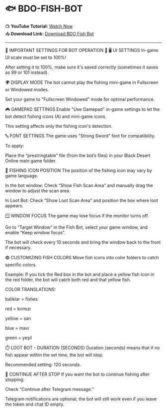 
# 🐟 BDO-FISH-BOT

📺 **YouTube Tutorial:** [Watch Now](https://www.youtube.com/watch?v=l-WpyVWrr3s)  
📥 **Download Link:** [Download BDO Fish Bot](https://www.dropbox.com/scl/fi/q0x5vzh0tu77mfn0rg03v/BDO-FISH-BOT.rar?rlkey=oxl31dnlle6tsl42qkf3r0szp&st=ngo1y607&dl=1)

---

🚨 IMPORTANT SETTINGS FOR BOT OPERATION 🚨
🖥️ UI SETTINGS
In-game UI scale must be set to 100%!

After setting it to 100%, make sure it's saved correctly (sometimes it saves as 99 or 101 instead).

🌍 DISPLAY MODE
The bot cannot play the fishing mini-game in Fullscreen or Windowed modes.

Set your game to "Fullscreen Windowed" mode for optimal performance.

🎮 GAMEPAD SETTINGS
Enable "Use Gamepad" in-game settings to let the bot detect fishing icons (A) and mini-game icons.

This setting affects only the fishing icon's detection.

🔤 FONT SETTINGS
The game uses "Strong Sword" font for compatibility.

To apply:

Place the “prestringtable” file (from the bot’s files) in your Black Desert Online main game folder.

🎣 FISHING ICON POSITION
The position of the fishing icon may vary by game language.

In the bot window: Check “Show Fish Scan Area” and manually drag the window to adjust the scan area.

In Loot Bot: Check “Show Loot Scan Area” and position the box where loot appears.

🪟 WINDOW FOCUS
The game may lose focus if the monitor turns off.

Go to “Target Window” in the Fish Bot, select your game window, and enable “Keep window focus”.

The bot will check every 10 seconds and bring the window back to the front if necessary.

🟢 CUSTOMIZING FISH COLORS
Move fish icons into color folders to catch specific colors.

Example: If you tick the Red box in the bot and place a yellow fish icon in the red folder, the bot will catch both red and that yellow fish.

COLOR TRANSLATIONS:

baliklar = fishes

red = kırmızı

yellow = sarı

blue = mavi

green = yeşil

⏱️ LOOT BOT - DURATION (SECONDS)
Duration (seconds) means that if no fish appear within the set time, the bot will stop.

Recommended setting: 120 seconds.

🔄 CONTINUE AFTER STOP
If you want the bot to continue fishing after stopping:

Check “Continue after Telegram message.”

Telegram notifications are optional; the bot will still work even if you leave the token and chat ID empty.

